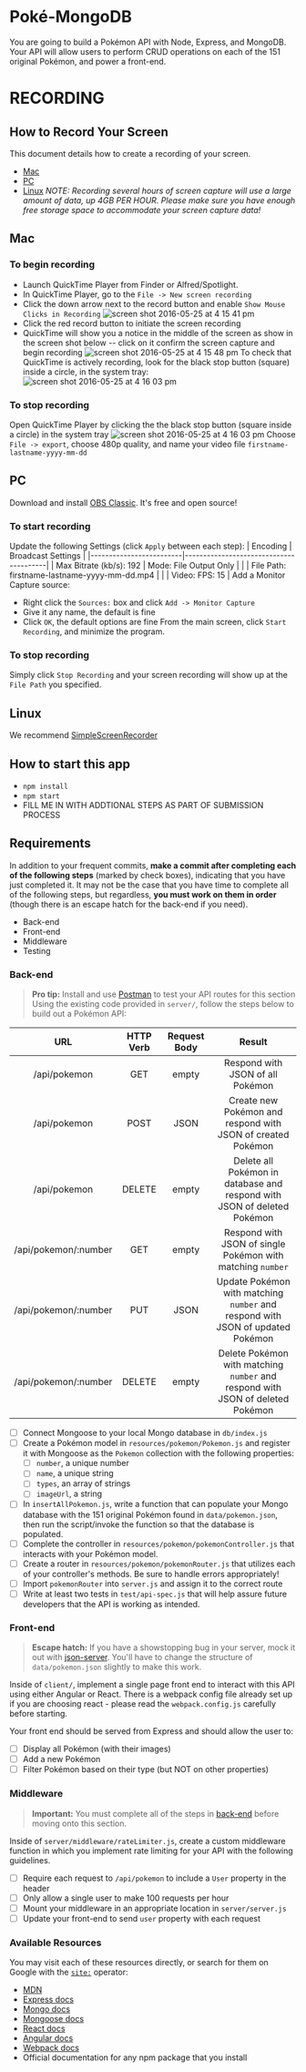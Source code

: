# Poké-MongoDB

You are going to build a Pokémon API with Node, Express, and MongoDB. Your API will allow users to perform CRUD operations on each of the 151 original Pokémon, and power a front-end.


# RECORDING

## How to Record Your Screen
This document details how to create a recording of your screen.
* [Mac](#mac)
* [PC](#pc)
* [Linux](#linux)
*NOTE: Recording several hours of screen capture will use a large amount of data, up 4GB PER HOUR. Please make sure you have enough free storage space to accommodate your screen capture data!*
## Mac
### To begin recording
*  Launch QuickTime Player from Finder or Alfred/Spotlight.
* In QuickTime Player, go to the `File -> New screen recording`
* Click the down arrow next to the record button and enable `Show Mouse Clicks in Recording`
![screen shot 2016-05-25 at 4 15 41 pm](https://cloud.githubusercontent.com/assets/6980359/15559089/16ed9072-2294-11e6-8348-0c8ad7a1d963.png)
* Click the red record button to initiate the screen recording
* QuickTime will show you a notice in the middle of the screen as show in the screen shot below -- click on it confirm the screen capture and begin recording
![screen shot 2016-05-25 at 4 15 48 pm](https://cloud.githubusercontent.com/assets/6980359/15559088/16ecd8e4-2294-11e6-8d3d-a3ed5302e856.png)
To check that QuickTime is actively recording, look for the black stop button (square) inside a circle, in the system tray:
![screen shot 2016-05-25 at 4 16 03 pm](https://cloud.githubusercontent.com/assets/6980359/15559090/16ee19b6-2294-11e6-8c9b-260c4e7afa23.png)
### To stop recording
Open QuickTime Player by clicking the the black stop button (square inside a circle) in the system tray
![screen shot 2016-05-25 at 4 16 03 pm](https://cloud.githubusercontent.com/assets/6980359/15559090/16ee19b6-2294-11e6-8c9b-260c4e7afa23.png)
Choose `File -> export`, choose 480p quality, and name your video file `firstname-lastname-yyyy-mm-dd`
## PC
Download and install [OBS Classic](https://obsproject.com/). It's free and open source!
### To start recording
Update the following Settings (click `Apply` between each step):
| Encoding | Broadcast Settings |
|-------------------------|----------------------------------------|
| Max Bitrate (kb/s): 192 | Mode: File Output Only |
|  | File Path: firstname-lastname-yyyy-mm-dd.mp4 |
|  | Video: FPS: 15 |
Add a Monitor Capture source:
* Right click the `Sources:` box and click `Add -> Monitor Capture`
* Give it any name, the default is fine
* Click `OK`, the default options are fine
From the main screen, click `Start Recording`, and minimize the program.
### To stop recording
Simply click `Stop Recording` and your screen recording will show up at the `File Path` you specified.
## Linux
We recommend [SimpleScreenRecorder](http://www.maartenbaert.be/simplescreenrecorder/)

## How to start this app

* `npm install`
* `npm start`
* FILL ME IN WITH ADDTIONAL STEPS AS PART OF SUBMISSION PROCESS

## Requirements

In addition to your frequent commits, **make a commit after completing each of the following steps** (marked by check boxes), indicating that you have just completed it. It may not be the case that you have time to complete all of the following steps, but regardless, **you must work on them in order** (though there is an escape hatch for the back-end if you need).

- Back-end
- Front-end
- Middleware
- Testing

### Back-end

> **Pro tip:** Install and use [Postman](https://www.getpostman.com/) to test your API routes for this section
Using the existing code provided in `server/`, follow the steps below to build out a Pokémon API:
   
|      URL             | HTTP Verb | Request Body |                               Result                                           |
|:--------------------:|:---------:|:------------:|:------------------------------------------------------------------------------:|
| /api/pokemon         |    GET    |    empty     |Respond with JSON of all Pokémon                                                |
| /api/pokemon         |    POST   |     JSON     |Create new Pokémon and respond with JSON of created Pokémon                     |
| /api/pokemon         |   DELETE  |    empty     |Delete all Pokémon in database and respond with JSON of deleted Pokémon         |
| /api/pokemon/:number |    GET    |    empty     |Respond with JSON of single Pokémon with matching `number`                      |
| /api/pokemon/:number |    PUT    |     JSON     |Update Pokémon with matching `number` and respond with JSON of updated Pokémon  |
| /api/pokemon/:number |   DELETE  |    empty     |Delete Pokémon with matching `number` and respond with JSON of deleted Pokémon  |



- [ ] Connect Mongoose to your local Mongo database in `db/index.js`
- [ ] Create a Pokémon model in `resources/pokemon/Pokemon.js` and register it with Mongoose as the `Pokemon` collection with the following properties:
  - [ ] `number`, a unique number
  - [ ] `name`, a unique string
  - [ ] `types`, an array of strings
  - [ ] `imageUrl`, a string
- [ ] In `insertAllPokemon.js`, write a function that can populate your Mongo database with the 151 original Pokémon found in `data/pokemon.json`, then run the script/invoke the function so that the database is populated.
- [ ] Complete the controller in `resources/pokemon/pokemonController.js` that interacts with your Pokémon model.
- [ ] Create a router in `resources/pokemon/pokemonRouter.js` that utilizes each of your controller's methods. Be sure to handle errors appropriately!
- [ ] Import `pokemonRouter` into `server.js` and assign it to the correct route
- [ ] Write at least two tests in `test/api-spec.js` that will help assure future developers that the API is working as intended.

### Front-end

> **Escape hatch:** If you have a showstopping bug in your server, mock it out with [json-server](https://github.com/typicode/json-server). You'll have to change the structure of `data/pokemon.json` slightly to make this work.

Inside of `client/`, implement a single page front end to interact with this API using either Angular or React. There is a webpack config file already set up if you are choosing react - please read the `webpack.config.js` carefully before starting.

Your front end should be served from Express and should allow the user to:
- [ ] Display all Pokémon (with their images)
- [ ] Add a new Pokémon
- [ ] Filter Pokémon based on their type (but NOT on other properties)

### Middleware

> **Important:** You must complete all of the steps in [back-end](#back-end) before moving onto this section.

Inside of `server/middleware/rateLimiter.js`, create a custom middleware function in which you implement rate limiting for your API with the following guidelines.

- [ ] Require each request to `/api/pokemon` to include a `User` property in the header
- [ ] Only allow a single user to make 100 requests per hour
- [ ] Mount your middleware in an appropriate location in `server/server.js`
- [ ] Update your front-end to send `user` property with each request

### Available Resources

You may visit each of these resources directly, or search for them on Google with the [`site:`](https://support.google.com/websearch/answer/2466433?hl=en) operator:

* [MDN](https://developer.mozilla.org/en-US/)
* [Express docs](https://expressjs.com/)
* [Mongo docs](https://docs.mongodb.com/)
* [Mongoose docs](http://mongoosejs.com/docs/index.html)
* [React docs](https://facebook.github.io/react/docs/getting-started.html)
* [Angular docs](https://docs.angularjs.org/api)
* [Webpack docs](https://webpack.github.io/docs/)
* Official documentation for any npm package that you install


